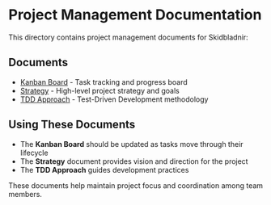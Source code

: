 # Project Management Documentation

This directory contains project management documents for Skidbladnir:

## Documents

- [Kanban Board](kanban.md) - Task tracking and progress board
- [Strategy](strategy.md) - High-level project strategy and goals
- [TDD Approach](tdd-approach.md) - Test-Driven Development methodology

## Using These Documents

- The **Kanban Board** should be updated as tasks move through their lifecycle
- The **Strategy** document provides vision and direction for the project
- The **TDD Approach** guides development practices

These documents help maintain project focus and coordination among team members.